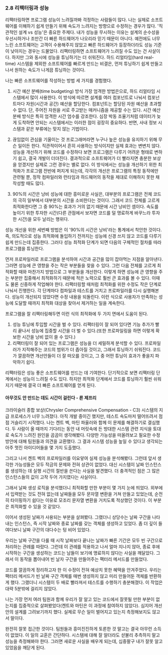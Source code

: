 ### 2.8 리팩터링과 성능
리팩터링하면 프로그램 성능이 느려질까봐 걱정하는 사람들이 많다. 나는 실제로 소프트웨어를 이해하기 쉽게 만들기 위해 속도가 느려지는 방향으로 수정하는 경우가 많다. '직관적인 설계 vs 성능'은 중요한 주제다. 내가 성능을 무시하는 이유는 설계의 순수성을 우선시하거나 조만간 더 빠른 하드웨어가 나오리라 믿기 때문이 아니다. 예전에도 너무 느린 소프트웨어는 고객이 수용해주지 않았고 빠른 하드웨어가 등장하더라도 성능 기준이 낮아지는 경우는 드물었다. 리팩터링하면 소프트웨어가 느려질 수도 있는 건 사살이다. 하지만 그와 동시에 성능을 튜닝하기는 더 쉬워진다. 하드 리얼타임(hard real-time) 시스템을 제외한 소프트웨어를 빠르게 만드는 비결은, 먼저 튜닝하기 쉽게 만들고 나서 원하는 속도가 나게끔 튜닝하는 것이다.

나는 빠른 소프트웨어를 작성하는 방법 세 가지를 경험했다. 

1. 시간 예산 분배(time budgeting) 방식
가장 엄격한 방법은으로, 하드 리얼타임 시스템에서 많이 사용한다. 이 방식에 따르면 설계를 여러 컴포넌트로 나눠서 컴포넌트마다 자원(시간과 공간) 예산을 할당한다. 컴포넌트는 할당된 자원 예산을 초과할 수 없다. 단, 주어진 자원을 서로 주고받는 매커니즘을 제공할 수는 있다. 시간 예산 분배 방식은 특히 엄격한 시간 엄수를 강조한다. 심장 박동 조율기처럼 데이터가 늦게 도착하면 안되는 시스템에서는 이러한 점이 굉장히 중요하다. 반면, 사내 정보 시스템과 같은 부류에는 맞지 않는 기법이다.

2. 끊임없이 관심을 기울이는 것
프로그래머라면 누구나 높은 성능을 유지하기 위해 무슨 일이든 한다. 직관적이어서 흔히 사용하는 방식이지만 실제 효과는 변변치 않다. 성능을 개선하기 위해 코드를 수정하다 보면 프로그램은 다루기 어려운 형태로 변하기 쉽고, 결국 개발이 더뎌진다. 결과적으로 소프트웨어가 더 빨라지면 충분한 보상을 얻겠지만 실제로 그런 경우는 별로 없다. 이 방식에서는 성능을 개선하기 위한 최적화가 프로그램 전반에 퍼지게 되는데, 각각의 개선은 프로그램의 특정 동작에만 관련될 뿐, 정작 컴파일러와 런타임과 하드웨어의 동작을 제대로 이해하지 못한 채 작성할 때도 많다.

3. 90%의 시간은 낭비
성능에 대한 흥미로운 사실은, 대부분의 프로그램은 전체 코드의 극히 일부에서 대부분의 시간을 소비한다는 것이다. 그래서 코드 전체를 고르게 최적화한다면 그 중 90%는 효과가 거의 없기 때문에 시간 낭비인 셈이다. 속도를 높이기 위한 투자한 시간(다른 관점에서 보자면 코드를 덜 명료하게 바꾸느라 투자한 시간)을 모두 날리는 행위다.

성능 개선을 위한 세번째 방법은 이 '90%의 시간은 낭비'라는 통계에서 착안한 것이다. 즉, 의도적으로 성능 최적화에 돌입하기 전까지는 성능에 신경 쓰지 않고 코드를 다루기 쉽게 만드는데 집중한다. 그러다 성능 최적화 단계가 되면 다음의 구체적인 절차를 따라 프로그램을 튜닝한다.

먼저 프로파일러로 프로그램을 분석하여 시간과 공간을 많이 잡아먹는 지점을 알아낸다. 그러면 성능에 큰 영향을 주는 작은 부분들을 찾을 수 있다. 그런 다음 전체를 고르게 최적화할 때와 마찬가지 방법으로 그 부분들을 개선한다. 이렇게 하면 성능에 큰 영향을 주는 부분만 집중해서 최적화하기 때문에 적은 노력으로 훨씬 큰 효과를 볼 수 있다. 이때도 물론 신중하게 작업해야 한다. 리팩터링할 때처럼 최적화를 위한 수정도 작은 단계로 나눠서 진행한다. 각 단계마다 컴파일과 테스트를 거치고 프로파일러를 다시 실행해본다. 성능이 개선되지 않았다면 수정 내용을 되돌린다. 이런 식으로 사용자가 만족하는 성능에 도달할 때까지 최적화 대상을 찾아서 제거하는 일을 계속한다.


프로그램을 잘 리팩터링해두면 이런 식의 최적화에 두 가지 면에서 도움이 된다. 
1. 성능 튜닝에 투입할 시간을 벌 수 있다. 리팩터링이 잘 되어 있다면 기능 추가가 빨리 끝나서 성능에 집중할 시간을 더 벌 수 있다.(또한 프로파일링을 하면 이렇게 확보한 시간을 낭비 없이 쓸 수 있다.) 
2. 리팩터링이 잘 되어 있는 프로그램은 성능을 더 세밀하게 분석할 수 있다. 프로파일러가 지적해주는 코드의 범위가 더 좁아질 것이고, 그래서 튜닝하기 쉬워진다. 코드가 깔끔하면 개선안들이 더 잘 떠오를 것이고, 그 중 어떤 튜닝이 효과가 좋을지 파악하기 쉽다.

리팩터링은 성능 좋은 소프트웨어를 만드는 데 기여한다. 단기적으로 보면 리팩터링 단계에서는 성능이 느려질 수도 있다. 하지만 최적화 단계에서 코드를 튜닝하기 훨씬 쉬워지기 때문에 결국 더 빠른 소프트웨어를 얻게 된다.

#### 아무것도 안 만드는 데도 시간이 걸린다 - 론 제프리

크라이슬러 종합 보상(Chrysler Comprehensive Compensation - C3) 시스템의 지급 프로세스가 너무 느려졌다. 아직 개발 중이긴 했지만, 테스트 속도마저 떨어뜨려서 점점 거슬리기 시작했다. 나는 켄트 벡, 마틴 파울러와 함께 이 문제를 해결하기로 결심했다. 두 사람이 올 때까지 기다리는 동안 내 머릿속에 든 방대한 시스템 관련 지식을 토대로 속도가 느려진 원인을 곰곰이 생각해봤다. 다양한 가능성을 떠올려보고 필요한 수정 방안에 대해 팀원들과 의견을 교환했다. 그 결과 시스템 성능을 높일 수 있다고 생각되는 아주 멋진 아이디어들을 몇 가지 도출했다.

그리고 나서 켄트 벡의 프로파일러를 이요앟여 실제 성능을 분석해봤다. 그런데 앞서 생각한 가능성들은 모두 작금의 문제와 전혀 상관이 없었다. 대신 시스템이 날짜 인스턴스를 생성하는 데 실행 시간의 절반을 쓴다는 사실을 발견했다. 더 충격적인 점은 그 많은 인스턴스들의 값이 고작 두어 가지였다는 사실이다.

그래서 날짜 생성 로직을 분석했더니 최적화할 만한 부분이 몇 가지 눈에 띄었다. 외부에서 입력받는 것도 전혀 없는데 날짜들을 모두 문자열 변환을 거쳐 만들고 있었는데, 순전히 타이핑하기 쉽다는 이유로 모조리 문자열 변환을 거치도록 적상했던 것이다. 이 부분은 최적화할 수 있을 것 같았다.

이어서 생성된 날짜가 사용되는 부분을 살펴봤다. 그랬더니 상당수는 날짜 구간을 나타내는 인스턴스, 즉 시작 날짜와 종료 날짜를 갖는 객체를 생성하고 있었다. 좀 더 깊이 들여다보니 날짜 구간의 대다수는 텅 비어 있었다.

우리는 날짜 구간을 다룰 때 시작 날짜보다 끝나는 날짜가 빠른 기간은 모두 빈 구간으로 처리하는 관례를 따랐다. 그런데 이 관례를 적용하고 나서 얼마 지나지 않아, 종료 후에 시작하는 구간을 생성하는 코드는 남들이 보기에 명료하지 않다는 사실을 깨달았다. 그래서 이 동작을 뽑아내어 빈 날자 구간을 만들어주는 팩터리 메서드를 만들었다.

코드를 깔끔하게 정리하고자 한 이 수정이 전혀 예상치 못한 혜택을 안겨주었다. 우리는 팩터리 메서드가 빈 날짜 구간 객체를 매번 생성하지 않고 미리 만들어둔 객체를 반환하게 했다. 그랬더니 시스템이 두 배로 빨라져서 테스트를 수행하기 충분해졌다. 이 작업은 대략 5분밖에 걸리지 않았다.

나는 가장 먼저 여러 팀원과 함께 우리가 잘 알고 있는 코드에서 잘못될 만한 부분이 없는지를 집중적으로 살펴봤었다(켄트와 마틴은 이 과정에 참여하지 않았다). 심지어 개선안의 설계를 그려보기까지 했다. 실제로 무슨 일이 벌어지고 있는지 측정해보지도 않고서 말이다.

완전히 잘못 접근한 것이다. 팀원들과 흥미진진하게 토론한 것 말고는 결국 아무런 소득이 없었다. 이 일의 교훈은 간단하다. 시스템에 대해 잘 알더라도 섣불리 추측하지 말고 성능을 측정해봐야 한다. 그러면 새로운 사실을 배우게 되는데, 십중팔구 내가 잘못 알고 있었음을 깨닫게 된다.